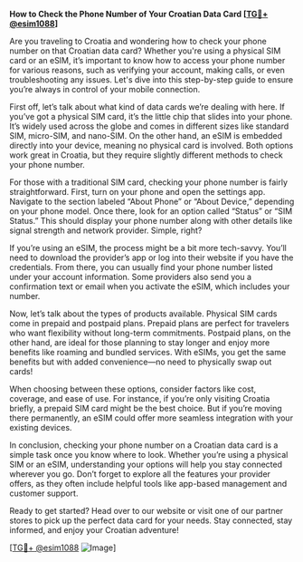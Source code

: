 **How to Check the Phone Number of Your Croatian Data Card [[TG💪+ @esim1088](https://t.me/s/esim1088)]**

Are you traveling to Croatia and wondering how to check your phone number on that Croatian data card? Whether you're using a physical SIM card or an eSIM, it’s important to know how to access your phone number for various reasons, such as verifying your account, making calls, or even troubleshooting any issues. Let's dive into this step-by-step guide to ensure you’re always in control of your mobile connection.

First off, let’s talk about what kind of data cards we’re dealing with here. If you’ve got a physical SIM card, it’s the little chip that slides into your phone. It’s widely used across the globe and comes in different sizes like standard SIM, micro-SIM, and nano-SIM. On the other hand, an eSIM is embedded directly into your device, meaning no physical card is involved. Both options work great in Croatia, but they require slightly different methods to check your phone number.

For those with a traditional SIM card, checking your phone number is fairly straightforward. First, turn on your phone and open the settings app. Navigate to the section labeled “About Phone” or “About Device,” depending on your phone model. Once there, look for an option called “Status” or “SIM Status.” This should display your phone number along with other details like signal strength and network provider. Simple, right?

If you’re using an eSIM, the process might be a bit more tech-savvy. You’ll need to download the provider’s app or log into their website if you have the credentials. From there, you can usually find your phone number listed under your account information. Some providers also send you a confirmation text or email when you activate the eSIM, which includes your number.

Now, let’s talk about the types of products available. Physical SIM cards come in prepaid and postpaid plans. Prepaid plans are perfect for travelers who want flexibility without long-term commitments. Postpaid plans, on the other hand, are ideal for those planning to stay longer and enjoy more benefits like roaming and bundled services. With eSIMs, you get the same benefits but with added convenience—no need to physically swap out cards!

When choosing between these options, consider factors like cost, coverage, and ease of use. For instance, if you’re only visiting Croatia briefly, a prepaid SIM card might be the best choice. But if you’re moving there permanently, an eSIM could offer more seamless integration with your existing devices.

In conclusion, checking your phone number on a Croatian data card is a simple task once you know where to look. Whether you’re using a physical SIM or an eSIM, understanding your options will help you stay connected wherever you go. Don’t forget to explore all the features your provider offers, as they often include helpful tools like app-based management and customer support.

Ready to get started? Head over to our website or visit one of our partner stores to pick up the perfect data card for your needs. Stay connected, stay informed, and enjoy your Croatian adventure!

[[TG💪+ @esim1088](https://t.me/s/esim1088) ![Image](https://i.postimg.cc/Y0z9fWf4/image.png)]